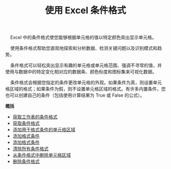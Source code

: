 ﻿---
title: 使用 Excel 条件格式
second_title: Documen
linktitle: 条件格式
type: docs
url: /zh/conditional-formattings/
aliases: [/working-with-conditional-formatting/]
keywords: REST API, spreadsheets, excel, conditional formattin
description: Cells.Cloud API 为 Excel 操作：条件格式操作
weight: 100
kwords: Excel, Office 云, REST API, 电子表格, PDF, CSV, Json, Markdown, 条件格式
---
&nbsp;&nbsp;&nbsp;&nbsp;Excel 中的条件格式使您能够根据单元格的值以特定颜色突出显示单元格。

&nbsp;&nbsp;&nbsp;&nbsp;使用条件格式帮助您直观地探索和分析数据、检测关键问题以及识别模式和趋势。

&nbsp;&nbsp;&nbsp;&nbsp;条件格式可以轻松突出显示有趣的单元格或单元格范围、强调不寻常的值，并使用与数据中的特定变化相对应的数据条、颜色标度和图标集来可视化数据。

&nbsp;&nbsp;&nbsp;&nbsp;条件格式会根据您指定的条件更改单元格的外观。如果条件为真，则设置单元格区域的格式；如果条件为假，则不设置单元格区域的格式。有许多内置条件，您也可以创建自己的条件（包括使用计算结果为 True 或 False 的公式）。

**概括**

- [获取工作表的条件格式](/cells/zh/conditional-formattings/get-all/)
- [获取条件格式](/cells/zh/conditional-formattings/get/)
- [添加用于格式条件的单元格区域](/cells/zh/conditional-formattings/add-cell-area/)
- [添加格式条件](/cells/zh/conditional-formattings/add-a-condition/)
- [添加格式条件](/cells/zh/conditional-formattings/add-format-condition/)
- [清除所有条件格式](/cells/zh/conditional-formattings/clear/)
- [从条件格式中删除单元格区域](/cells/zh/conditional-formattings/delete-cell-area/)
- [删除条件格式](/cells/zh/conditional-formattings/delete/)
